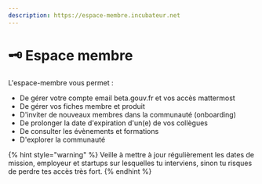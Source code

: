 ```yaml
---
description: https://espace-membre.incubateur.net
---
```


# 🗝️ Espace membre

L'espace-membre vous permet :

* De gérer votre compte email beta.gouv.fr et vos accès mattermost
* De gérer vos fiches membre et produit
* D'inviter de nouveaux membres dans la communauté (onboarding)
* De prolonger la date d'expiration d'un(e) de vos collègues
* De consulter les évènements et formations
* D'explorer la communauté



{% hint style="warning" %}
Veille à mettre à jour régulièrement les dates de mission, employeur et startups sur lesquelles tu interviens, sinon tu risques de perdre tes accès très fort.
{% endhint %}


